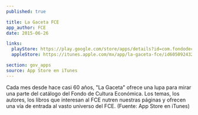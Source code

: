 ```yaml
---
published: true

title: La Gaceta FCE
app_author: FCE
date: 2015-06-26

links:
  playStore: https://play.google.com/store/apps/details?id=com.fondodeculturaeconomica.gaceta
  appleStore: https://itunes.apple.com/mx/app/la-gaceta-fce/id605092432?mt=8

section: gov_apps
source: App Store en iTunes
---
```

Cada mes desde hace casi 60 años, "La Gaceta" ofrece una lupa para mirar una parte del catálogo del Fondo de Cultura Económica. Los temas, los autores, los libros que interesan al FCE nutren nuestras páginas y ofrecen una vía de entrada al vasto universo del FCE. (Fuente: App Store en iTunes)
